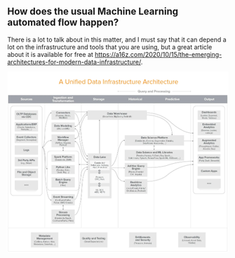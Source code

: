 ## How does the usual Machine Learning automated flow happen?

There is a lot to talk about in this matter, and I must say that it can depend a lot on the infrastructure and tools that you are using, but a great article about it is available for free at https://a16z.com/2020/10/15/the-emerging-architectures-for-modern-data-infrastructure/.

![](.\Figures\a-unified-data-infrastructure-architecture.webp)
